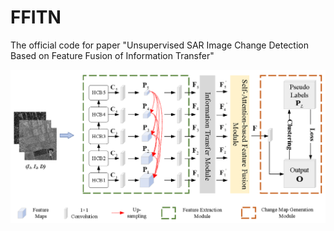 # FFITN
The official code for paper "Unsupervised SAR Image Change Detection Based on Feature Fusion of Information Transfer"

<img src="https://github.com/TangXu-Group/FFITN/blob/main/Framework.png" width="800px">
